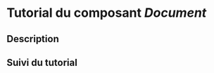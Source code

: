Tutorial du composant _Document_
=================================

Description
-----------

Suivi du tutorial
-----------------
